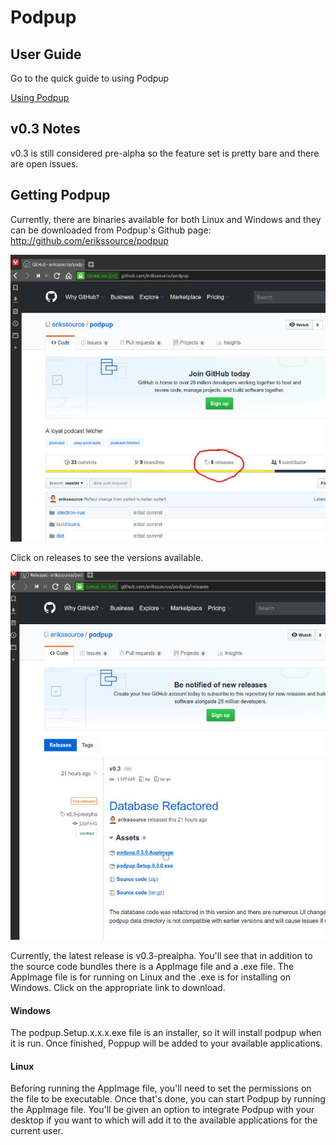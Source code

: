 # Podpup

## User Guide
Go to the quick guide to using Podpup

[Using Podpup](GUIDE.md)

## v0.3 Notes
v0.3 is still considered pre-alpha so the feature set is pretty bare and there are open issues.

## Getting Podpup
Currently, there are binaries available for both Linux and Windows and they can be downloaded from Podpup's Github page: http://github.com/erikssource/podpup

![Image of Github Page](images/gh_page.jpg)

Click on releases to see the versions available.

![Image of Github Releases](images/gh_release.jpg)

Currently, the latest release is v0.3-prealpha. You'll see that in addition to the source code bundles there is a AppImage file and a .exe file. The AppImage file is for running on Linux and the .exe is for installing on Windows. Click on the appropriate link to download.

#### Windows
The podpup.Setup.x.x.x.exe file is an installer, so it will install podpup when it is run. Once finished, Poppup will be added to your available applications.

#### Linux
Beforing running the AppImage file, you'll need to set the permissions on the file to be executable. Once that's done, you can start Podpup by running the AppImage file. You'll be given an option to integrate Podpup with your desktop if you want to which will add it to the available applications for the current user.

